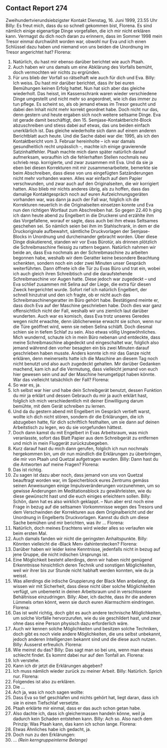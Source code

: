 ## Contact Report 274
Zweihundertvierundsiebzigster Kontakt
Dienstag, 16. Juni 1999, 23.55 Uhr
Billy:
Es freut mich, dass du so schnell gekommen bist, Florena. Es sind nämlich einige eigenartige Dinge vorgefallen, die ich mir nicht erklären kann. Vermagst du dich noch daran zu erinnern, dass im Sommer 1998 mein Tresor einmal durchwühlt worden war, obwohl nur Eva und ich einen Schlüssel dazu haben und niemand von uns beiden die Unordnung im Tresor angerichtet hat?
Florena:
1. Natürlich, du hast mir ebenso darüber berichtet wie auch Ptaah.
2. Auch haben wir uns damals um eine Abklärung des Vorfalls bemüht, doch vermochten wir nichts zu ergründen.
3. Für uns blieb der Vorfall so rätselhaft wie auch für dich und Eva.
Billy:
Ich weiss. Du hast mir darüber berichtet, dass ihr bei euren Bemühungen keinen Erfolg hattet. Nun hat sich aber das gleiche wiederholt. Das heisst, im Kassenschrank waren wieder verschiedene Dinge umgestellt und nicht mehr so angeordnet, wie ich das immer zu tun pflege. Es scheint so, als ob jemand etwas im Tresor gesucht und dabei den Inhalt nicht mehr korrekt geordnet habe. Doch nicht nur das, denn gestern und heute ergaben sich noch weitere seltsame Dinge. Eva ist gerade damit beschäftigt, den 15. Semjase-Kontaktbericht-Block abzuschreiben und stiess dabei auf etwas, das uns beiden einfach unerklärlich ist. Das gleiche wiederholte sich dann auf einem anderen Berichtblatt auch heute. Und die Sache dabei war die: 1995, als ich den Kontaktbericht vom 3. Februar hereinholte – ich war damals gesundheitlich recht unpässlich –, machte ich einige gravierende Satzinhaltfehler. Ptaah machte mich dann später natürlich darauf aufmerksam, woraufhin ich die fehlerhaften Stellen nochmals neu schrieb resp. korrigierte, und zwar zusammen mit Eva. Und da sie ja eben bei diesen Korrekturen mit mir zusammenarbeitete, bemerkte sie beim Abschreiben, dass diese von uns eingefügten Satzänderungen nicht mehr vorhanden waren. Alles war einfach auf dem Papier verschwunden, und zwar auch auf den Originalseiten, die wir korrigiert hatten. Also blieb mir nichts anderes übrig, als zu hoffen, dass das damalige Kontaktgespräch noch auf euren Aufzeichnungsgeräten vorhanden war, was dann ja auch der Fall war, folglich ich die Korrekturen neuerlich in die Originalseiten einsetzen konnte und Eva nun den richtigen Wortlaut zum Abschreiben hat. So gegen 22.40 h ging ich dann heute abend zu Engelbert in die Druckerei und erzählte ihm das Vorgefallene, worauf er sagte, dass auch bei ihm etwas Seltsames geschehen sei. So nämlich seien bei ihm im Stahlschrank, in dem er die Druckoriginale aufbewahrt, sämtliche Druckvorlagen der Semjase-Blocks in Unordnung und durcheinander gebracht worden. Über diese Dinge diskutierend, standen wir vor Evas Bürotür, als drinnen plötzlich die Schreibmaschine fleissig zu rattern begann. Natürlich nahmen wir beide an, dass Eva nochmals an der Schreibmaschine zu arbeiten begonnen habe, weshalb wir dem Geratter keine besondere Beachtung schenkten, sondern noch ein oder zwei Minuten unser Gespräch weiterführten. Dann öffnete ich die Tür zu Evas Büro und trat ein, wobei ich auch gleich ihren Schreibtisch und die daraufstehende Schreibmaschine vor Augen hatte. Diese jedoch war zugedeckt – und Eva schlief zusammen mit Selina auf der Liege, die extra für diesen Zweck hergerichtet wurde. Sofort rief ich natürlich Engelbert, der schnell hinzutrat und den ich fragte, ob er nicht auch das Schreibmaschinengeratter im Büro gehört habe. Bestätigend meinte er, dass doch Eva auf der Maschine geschrieben habe. Doch dies war ganz offensichtlich nicht der Fall, weshalb wir uns ziemlich laut darüber wunderten. Auch war es komisch, dass Eva trotz unseres Geredes wegen nicht erwachte, denn üblicherweise erwacht sie schon, wenn nur die Türe geöffnet wird, wenn sie neben Selina schläft. Doch diesmal schien sie in tiefem Schlaf zu sein. Also etwas völlig Ungewöhnliches. Mich wundernd, schaute ich in mein Büro nebenan und entdeckte, dass meine Schreibmaschine abgedeckt und eingeschaltet war, folglich also jemand während den vorher besagten ein bis zwei Minuten darauf geschrieben haben musste. Anders konnte ich mir das Ganze nicht erklären, denn meinerseits hatte ich die Maschine an diesem Tag noch nicht benutzt und also auch zugedeckt gehalten. Mir darüber Gedanken machend, kam ich auf die Vermutung, dass vielleicht jemand von euch hier gewesen sein und auf der Maschine herumgetippt haben könnte. War das vielleicht tatsächlich der Fall?
Florena:
4. So war es, ja.
5. Ich selbst war hier und habe dein Schreibgerät benutzt, dessen Funktion du mir ja erklärt und dessen Gebrauch du mir ja auch erklärt hast, folglich ich mich verschiedentlich mit deiner Einwilligung darum bemühte, mit dem Gerät schreiben zu lernen.
6. Und da du gestern abend mit Engelbert im Gespräch vertieft warst, wollte ich dich nicht stören, sondern dir die Erklärungen, die ich abzugeben hatte, für dich schriftlich festhalten, um sie dann auf deinen Arbeitstisch zu legen, wo du sie vorgefunden hättest.
7. Doch dann kamst du mit Engelbert in Evas Arbeitsraum, was mich veranlasste, sofort das Blatt Papier aus dem Schreibgerät zu entfernen und mich in mein Fluggerät zurückzubegeben.
8. Kurz darauf hast du mich dann gerufen, folglich ich nun nochmals hergekommen bin, um dir nun mündlich die Erklärungen zu überbringen, die mir von Ptaah und Quetzal aufgetragen wurden.
Billy:
Dann hast du die Antworten auf meine Fragen?
Florena:
9. Das ist richtig.
10. Zu sagen ist dazu aber noch, dass jemand von uns von Quetzal beauftragt worden war, im Speicherblock eures Zentrums gemäss seinen Anweisungen einige Impulsveränderungen vorzunehmen, um so gewisse Änderungen im Meditationsblock zu gewährleisten, wie du diese gewünscht hast und die euch einiges erleichtern sollen.
Billy:
Schön, dann hat es also wirklich geklappt. – Nun aber erst noch eine Frage in bezug auf die seltsamen Vorkommnisse wegen des Tresors und dem Verschwinden der Korrekturen aus dem Originalbericht und der Unordnung in Engelberts Druckvorlagen. Kannst du dich um diese Sache bemühen und mir berichten, was ihr …
Florena:
11. Natürlich, doch meines Erachtens wird wieder alles so verlaufen wie beim ersten Mal.
12. Auch damals fanden wir nicht die geringsten Anhaltspunkte.
Billy:
Könnten vielleicht die ‹Black Men› dahinterstecken?
Florena:
13. Darüber haben wir leider keine Kenntnisse, jedenfalls nicht in bezug auf jene Gruppe, die nicht irdischen Ursprungs ist.
14. Eine Möglichkeit besteht allerdings, denn wir haben nicht genügend Erkenntnisse hinsichtlich deren Technik und sonstigen Möglichkeiten, weil wir ihrer bis zur Stunde nicht habhaft werden konnten, wie du ja weisst.
15. Was allerdings die irdische Gruppierung der Black Men anbelangt, da wissen wir mit Sicherheit, dass diese nicht über solche Möglichkeiten verfügt, um unbemerkt in deinen Arbeitsraum und in verschlossene Behältnisse einzudringen.
Billy:
Aber, ich dachte, dass ihr die anderen Lümmels orten könnt, wenn sie durch euren Alarmschirm eindringen.
Florena:
16. Das ist wohl richtig, doch gibt es auch andere technische Möglichkeiten, um solche Vorfälle hervorzurufen, wie du sie geschildert hast, und zwar ohne dass eine Person physisch dazu erforderlich wäre.
17. Auch wir kennen solche Möglichkeiten und besitzen solche Techniken, doch gibt es noch viele andere Möglichkeiten, die uns selbst unbekannt, jedoch anderen Intelligenzen bekannt sind und die diese auch nutzen.
Billy:
Äusserst erfreulich.
Florena:
18. Wie meinst du das?
Billy:
Das sagt man so bei uns, wenn man etwas schlecht findet. Es kommt dabei nur auf den Tonfall an.
Florena:
19. Ich verstehe.
20. Kann ich dir jetzt die Erklärungen abgeben?
21. Ich muss nämlich wieder zurück zu meiner Arbeit.
Billy:
Natürlich. Sprich nur.
Florena:
22. Folgendes ist also zu erklären.
23. Die …
24. Ach ja, was ich noch sagen wollte:
25. Dass Eva so tief geschlafen und nichts gehört hat, liegt daran, dass ich sie in einen Tiefschlaf versetzte.
26. Ptaah erklärte mir einmal, dass er das auch schon getan habe.
27. Also dachte ich, dass ich gleichermassen handeln könne, weil ja dadurch kein Schaden entstehen kann.
Billy:
Ach so. Also nach dem Prinzip: Was Ptaah kann, das kann ich schon lange.
Florena:
28. Etwas Ähnliches habe ich gedacht, ja.
29. Doch nun zu den Erklärungen:
30. … _(Rein kerngruppeinterne Belange)_